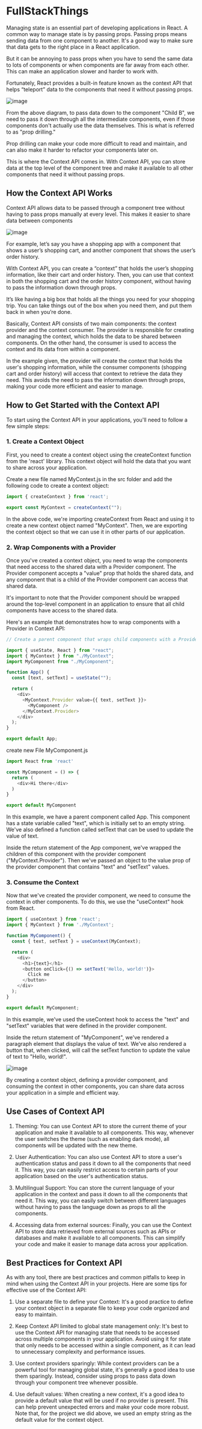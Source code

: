 # FullStackThings


Managing state is an essential part of developing applications in React. A common way to manage state is by passing props. Passing props means sending data from one component to another. It's a good way to make sure that data gets to the right place in a React application.

But it can be annoying to pass props when you have to send the same data to lots of components or when components are far away from each other. This can make an application slower and harder to work with.

Fortunately, React provides a built-in feature known as the context API that helps  “teleport” data to the components that need it without passing props.

![image](https://github.com/maainul/FullStackThings/assets/37740006/b74b7360-91c5-4a5a-af5d-cf34320c6899)


From the above diagram, to pass data down to the component "Child B", we need to pass it down through all the intermediate components, even if those components don't actually use the data themselves. This is what is referred to as "prop drilling."

Prop drilling can make your code more difficult to read and maintain, and can also make it harder to refactor your components later on.

This is where the Context API comes in. With Context API, you can store data at the top level of the component tree and make it available to all other components that need it without passing props.

## How the Context API Works

Context API allows data to be passed through a component tree without having to pass props manually at every level. This makes it easier to share data between components

![image](https://github.com/maainul/FullStackThings/assets/37740006/4c7561ab-a696-4737-acdf-cd2243c02485)

For example, let’s say you have a shopping app with a component that shows a user’s shopping cart, and another component that shows the user’s order history.

With Context API, you can create a “context” that holds the user’s shopping information, like their cart and order history. Then, you can use that context in both the shopping cart and the order history component, without having to pass the information down through props.

It’s like having a big box that holds all the things you need for your shopping trip. You can take things out of the box when you need them, and put them back in when you’re done.

Basically, Context API consists of two main components: the context provider and the context consumer. The provider is responsible for creating and managing the context, which holds the data to be shared between components. On the other hand, the consumer is used to access the context and its data from within a component.

In the example given, the provider will create the context that holds the user's shopping information, while the consumer components (shopping cart and order history) will access that context to retrieve the data they need. This avoids the need to pass the information down through props, making your code more efficient and easier to manage.

## How to Get Started with the Context API
To start using the Context API in your applications, you'll need to follow a few simple steps:

### 1. Create a Context Object
First, you need to create a context object using the createContext function from the 'react' library. This context object will hold the data that you want to share across your application.

Create a new file named MyContext.js in the src folder and add the following code to create a context object:
```js
import { createContext } from 'react';

export const MyContext = createContext("");

```
In the above code, we're importing createContext from React and using it to create a new context object named "MyContext". Then, we are exporting the context object so that we can use it in other parts of our application.

### 2. Wrap Components with a Provider
Once you've created a context object, you need to wrap the components that need access to the shared data with a Provider component. The Provider component accepts a "value" prop that holds the shared data, and any component that is a child of the Provider component can access that shared data.

It's important to note that the Provider component should be wrapped around the top-level component in an application to ensure that all child components have access to the shared data.

Here's an example that demonstrates how to wrap components with a Provider in Context API:

```js
// Create a parent component that wraps child components with a Provider

import { useState, React } from "react";
import { MyContext } from "./MyContext";
import MyComponent from "./MyComponent";

function App() {
  const [text, setText] = useState("");

  return (
    <div>
      <MyContext.Provider value={{ text, setText }}>
        <MyComponent />
      </MyContext.Provider>
    </div>
  );
}

export default App;
```
create new File MyComponent.js

```js
import React from 'react'

const MyComponent = () => {
  return (
    <div>Hi there</div>
  )
}

export default MyComponent
```
In this example, we have a parent component called App. This component has a state variable called "text", which is initially set to an empty string. We've also defined a function called setText that can be used to update the value of text.

Inside the return statement of the App component, we've wrapped the children of this component with the provider component ("MyContext.Provider"). Then we've passed an object to the value prop of the provider component that contains "text" and "setText" values.

### 3. Consume the Context
Now that we've created the provider component, we need to consume the context in other components. To do this, we use the "useContext" hook from React.

```js
import { useContext } from 'react';
import { MyContext } from './MyContext';

function MyComponent() {
  const { text, setText } = useContext(MyContext);

  return (
    <div>
      <h1>{text}</h1>
      <button onClick={() => setText('Hello, world!')}>
        Click me
      </button>
    </div>
  );
}

export default MyComponent;
```

In this example, we've used the useContext hook to access the "text" and "setText" variables that were defined in the provider component.

Inside the return statement of "MyComponent", we've rendered a paragraph element that displays the value of text. We've also rendered a button that, when clicked, will call the setText function to update the value of text to "Hello, world!".

![image](https://github.com/maainul/FullStackThings/assets/37740006/371c4ad1-d59a-4a61-a2a7-d34e19c1c511)

By creating a context object, defining a provider component, and consuming the context in other components, you can share data across your application in a simple and efficient way.

## Use Cases of Context API
1. Theming: You can use Context API to store the current theme of your application and make it available to all components. This way, whenever the user switches the theme (such as enabling dark mode), all components will be updated with the new theme.

2. User Authentication: You can also use Context API to store a user's authentication status and pass it down to all the components that need it. This way, you can easily restrict access to certain parts of your application based on the user's authentication status.

3. Multilingual Support: You can store the current language of your application in the context and pass it down to all the components that need it. This way, you can easily switch between different languages without having to pass the language down as props to all the components.

4. Accessing data from external sources: Finally, you can use the Context API to store data retrieved from external sources such as APIs or databases and make it available to all components. This can simplify your code and make it easier to manage data across your application.

## Best Practices for Context API
As with any tool, there are best practices and common pitfalls to keep in mind when using the Context API in your projects. Here are some tips for effective use of the Context API:

1. Use a separate file to define your Context: It's a good practice to define your context object in a separate file to keep your code organized and easy to maintain.

2. Keep Context API limited to global state management only: It's best to use the Context API for managing state that needs to be accessed across multiple components in your application. Avoid using it for state that only needs to be accessed within a single component, as it can lead to unnecessary complexity and performance issues.

3. Use context providers sparingly: While context providers can be a powerful tool for managing global state, it's generally a good idea to use them sparingly. Instead, consider using props to pass data down through your component tree whenever possible.

4. Use default values: When creating a new context, it's a good idea to provide a default value that will be used if no provider is present. This can help prevent unexpected errors and make your code more robust. Note that, for the project we did above, we used an empty string as the default value for the context object.
